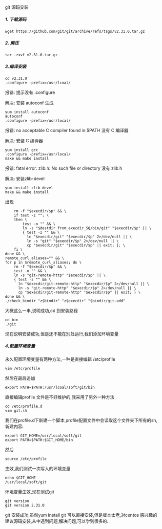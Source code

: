 

git 源码安装

##### 1. 下载源码

````
wget https://github.com/git/git/archive/refs/tags/v2.31.0.tar.gz
````

##### 2. 解压

````
tar -zxvf v2.31.0.tar.gz
````

##### 3.编译安装

````
cd v2.31.0
.configure -prefix=/usr/lcoal/
````

报错: 提示没有 .configure

解决: 安装 autoconf 生成

````
yum install autoconf
autoconf
.configure -prefix=/usr/local/
````

报错:  no acceptable C compiler found in $PATH 没有 C 编译器

解决:  安装 C 编译器

````
yum install gcc
.configure -prefix=/usr/local/
make && make install
````

报错:  fatal error: zlib.h: No such file or directory 没有 zlib.h

解决: 安装zlib-devel

````
yum install zlib-devel
make && make install
````

出现

````
	rm -f "$execdir/$p" && \
	if test -z ""; \
	then \
		test -n "" && \
		ln -s "$destdir_from_execdir_SQ/bin/git" "$execdir/$p" || \
		{ test -z "" && \
		  ln "$execdir/git" "$execdir/$p" 2>/dev/null || \
		  ln -s "git" "$execdir/$p" 2>/dev/null || \
		  cp "$execdir/git" "$execdir/$p" || exit; }; \
	fi \
done && \
remote_curl_aliases="" && \
for p in $remote_curl_aliases; do \
	rm -f "$execdir/$p" && \
	test -n "" && \
	ln -s "git-remote-http" "$execdir/$p" || \
	{ test -z "" && \
	  ln "$execdir/git-remote-http" "$execdir/$p" 2>/dev/null || \
	  ln -s "git-remote-http" "$execdir/$p" 2>/dev/null || \
	  cp "$execdir/git-remote-http" "$execdir/$p" || exit; } \
done && \
./check_bindir "z$bindir" "z$execdir" "$bindir/git-add"

````

大概这么一串,说明成功,cd 到安装路径

````
cd bin 
./git
````

现在说明安装成功,但是还不能在别处运行,我们添加环境变量

##### 4.配置环境变量

永久配置环境变量有两种方法,一种是直接编辑 /etc/profile

````
vim /etc/profile
````

然后在最后追加

````
export PATH=$PATH:/usr/lcoal/soft/git/bin
````

直接编辑profile 文件是不好维护的,我采用了另外一种方法

````
cd /etc/profile.d
vim git.sh
````

我们在profile.d下新建一个脚本,profile配置文件中会读取这个文件夹下所有的sh,新建内容:

````
export GIT_HOME=/usr/local/soft/git
export PATH=$PATH:$GIT_HOME/bin
````

然后

````
source /etc/profile
````

生效,我们测试一次写入的环境变量

````
echo $GIT_HOME
/usr/local/soft/git
````

环境变量生效,现在测试git

````
git version
git version 2.31.0
````

git 安装成功,虽然yum install git 可以直接安装,但是版本太老,对centos 感兴趣的建议源码安装,从中遇到问题,解决问题,可以学到很多的.

